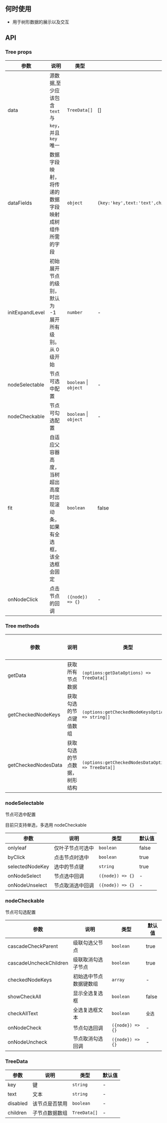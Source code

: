 ## 何时使用

- 用于树形数据的展示以及交互

## API

### Tree props

| 参数 | 说明 | 类型 | 默认值 |
| --- | --- | --- | --- |
| data | 源数据,至少应该包含 `text` 与 `key`，并且 `key` 唯一 | `TreeData[]` | [] |
| dataFields | 数据字段映射，将传递的数据字段映射成树组件所需的字段 | `object` | `{key:'key',text:'text',children:'children',parentKey:'parentKey'}` |
| initExpandLevel | 初始展开节点的级别，默认为 -1 展开所有级别。从 0 级开始 | `number` | - |
| nodeSelectable | 节点可选中配置 | `boolean` \| `object` | - |
| nodeCheckable | 节点可勾选配置 | `boolean` \| `object` | - |
| fit | 自适应父容器高度，当树超出高度时出现滚动条，如果有全选框，该全选框会固定 | `boolean` | false |
| onNodeClick | 点击节点的回调 | `({node}) => {}` | - |

### Tree methods

| 参数 | 说明 | 类型 | 默认值 |
| --- | --- | --- | --- |
| getData | 获取所有节点数据 | `(options:getDataOptions) => TreeData[]` | - |
| getCheckedNodeKeys | 获取勾选的节点键值数组 | `(options:getCheckedNodeKeysOptions) => string[]` | - |
| getCheckedNodesData | 获取勾选的节点数据，树形结构 | `(options:getCheckedNodesDataOptions) => TreeData[]` | - |

### nodeSelectable

节点可选中配置

目前只支持单选，多选用 nodeCheckable

| 参数            | 说明             | 类型             | 默认值 |
| --------------- | ---------------- | ---------------- | ------ |
| onlyleaf        | 仅叶子节点可选中 | `boolean`        | false  |
| byClick         | 点击节点时选中   | `boolean`        | true   |
| selectedNodeKey | 选中的节点键     | `string`         | true   |
| onNodeSelect    | 节点选中回调     | `({node}) => {}` | -      |
| onNodeUnselect  | 节点取消选中回调 | `({node}) => {}` | -      |

### nodeCheckable

节点可勾选配置

| 参数                   | 说明                   | 类型             | 默认值 |
| ---------------------- | ---------------------- | ---------------- | ------ |
| cascadeCheckParent     | 级联勾选父节点         | `boolean`        | true   |
| cascadeUncheckChildren | 级联取消勾选子节点     | `boolean`        | true   |
| checkedNodeKeys        | 初始选中节点数据键数组 | `array`          | -      |
| showCheckAll           | 显示全选复选框         | `boolean`        | false  |
| checkAllText           | 全选复选框文本         | `boolean`        | `全选` |
| onNodeCheck            | 节点勾选回调           | `({node}) => {}` | -      |
| onNodeUncheck          | 节点取消勾选回调       | `({node}) => {}` | -      |

### TreeData

| 参数     | 说明           | 类型         | 默认值 |
| -------- | -------------- | ------------ | ------ |
| key      | 键             | `string`     | -      |
| text     | 文本           | `string`     | -      |
| disabled | 该节点是否禁用 | `boolean`    | -      |
| children | 子节点数据数组 | `TreeData[]` | -      |
